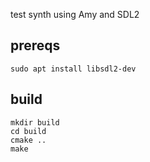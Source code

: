 test synth using Amy and SDL2

## prereqs

```
sudo apt install libsdl2-dev
```

## build

```
mkdir build
cd build
cmake ..
make
```
